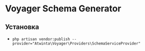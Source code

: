 # Voyager Schema Generator

## Установка
* `php artisan vendor:publish --provider="Atwinta\Voyager\Providers\SchemaServiceProvider"` 